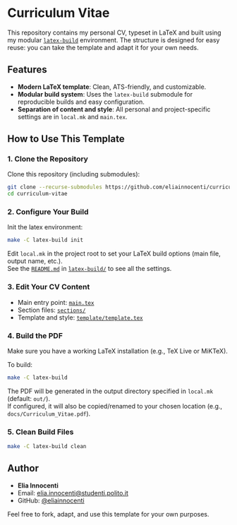# Curriculum Vitae

This repository contains my personal CV, typeset in LaTeX and built using my modular [`latex-build`](https://github.com/eliainnocenti/latex-build) environment. The structure is designed for easy reuse: you can take the template and adapt it for your own needs.

## Features

- **Modern LaTeX template**: Clean, ATS-friendly, and customizable.
- **Modular build system**: Uses the `latex-build` submodule for reproducible builds and easy configuration.
- **Separation of content and style**: All personal and project-specific settings are in `local.mk` and `main.tex`.

## How to Use This Template

### 1. Clone the Repository

Clone this repository (including submodules):

```bash
git clone --recurse-submodules https://github.com/eliainnocenti/curriculum-vitae.git
cd curriculum-vitae
```

### 2. Configure Your Build

Init the latex environment:
```bash
make -C latex-build init
```

Edit `local.mk` in the project root to set your LaTeX build options (main file, output name, etc.).  
See the [`README.md`](latex-build/README.md) in [`latex-build/`](latex-build/README.md) to see all the settings.

### 3. Edit Your CV Content

- Main entry point: [`main.tex`](main.tex)
- Section files: [`sections/`](sections/)
- Template and style: [`template/template.tex`](template/template.tex)

### 4. Build the PDF

Make sure you have a working LaTeX installation (e.g., TeX Live or MiKTeX).

To build:

```bash
make -C latex-build
```

The PDF will be generated in the output directory specified in `local.mk` (default: `out/`).  
If configured, it will also be copied/renamed to your chosen location (e.g., `docs/Curriculum_Vitae.pdf`).

### 5. Clean Build Files

```bash
make -C latex-build clean
```

## Author

- **Elia Innocenti**
- Email: [elia.innocenti@studenti.polito.it](mailto:elia.innocenti@studenti.polito.it)  
- GitHub: [@eliainnocenti](https://github.com/eliainnocenti)

Feel free to fork, adapt, and use this template for your own purposes.  
